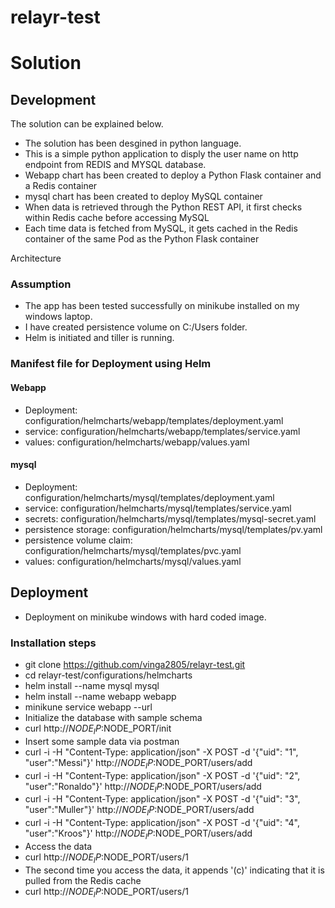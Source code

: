 # relayr-test
# Solution
## Development
The solution can be explained below.
- The solution has been desgined in python language.
- This is a simple python application to disply the user name on http endpoint from REDIS and MYSQL database.
- Webapp chart has been created to deploy a Python Flask container and a Redis container
- mysql chart has been created to deploy MySQL container
- When data is retrieved through the Python REST API, it first checks within Redis cache before accessing MySQL
- Each time data is fetched from MySQL, it gets cached in the Redis container of the same Pod as the Python Flask container

Architecture



### Assumption
- The app has been tested successfully on minikube installed on my windows laptop.
- I have created persistence volume on C:/Users folder.
- Helm is initiated and tiller is running.

### Manifest file for Deployment using Helm
#### Webapp
- Deployment: configuration/helmcharts/webapp/templates/deployment.yaml
- service: configuration/helmcharts/webapp/templates/service.yaml
- values: configuration/helmcharts/webapp/values.yaml
#### mysql
- Deployment: configuration/helmcharts/mysql/templates/deployment.yaml
- service: configuration/helmcharts/mysql/templates/service.yaml
- secrets: configuration/helmcharts/mysql/templates/mysql-secret.yaml
- persistence storage: configuration/helmcharts/mysql/templates/pv.yaml
- persistence volume claim: configuration/helmcharts/mysql/templates/pvc.yaml
- values: configuration/helmcharts/mysql/values.yaml

## Deployment
- Deployment on minikube windows with hard coded image. 
### Installation steps
- git clone https://github.com/vinga2805/relayr-test.git
- cd relayr-test/configurations/helmcharts
- helm install --name mysql mysql
- helm install --name webapp webapp
- minikune service webapp --url
- Initialize the database with sample schema
- curl http://$NODE_IP:$NODE_PORT/init
- Insert some sample data via postman
- curl -i -H "Content-Type: application/json" -X POST -d '{"uid": "1", "user":"Messi"}' http://$NODE_IP:$NODE_PORT/users/add
- curl -i -H "Content-Type: application/json" -X POST -d '{"uid": "2", "user":"Ronaldo"}' http://$NODE_IP:$NODE_PORT/users/add
- curl -i -H "Content-Type: application/json" -X POST -d '{"uid": "3", "user":"Muller"}' http://$NODE_IP:$NODE_PORT/users/add
- curl -i -H "Content-Type: application/json" -X POST -d '{"uid": "4", "user":"Kroos"}' http://$NODE_IP:$NODE_PORT/users/add
- Access the data
- curl http://$NODE_IP:$NODE_PORT/users/1
- The second time you access the data, it appends '(c)' indicating that it is pulled from the Redis cache
- curl http://$NODE_IP:$NODE_PORT/users/1

